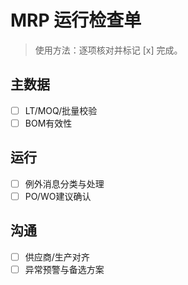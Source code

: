 # MRP 运行检查单

> 使用方法：逐项核对并标记 [x] 完成。

## 主数据

- [ ] LT/MOQ/批量校验
- [ ] BOM有效性

## 运行

- [ ] 例外消息分类与处理
- [ ] PO/WO建议确认

## 沟通

- [ ] 供应商/生产对齐
- [ ] 异常预警与备选方案
